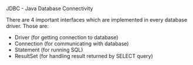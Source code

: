 JDBC - Java Database Connectivity

There are 4 important interfaces which are implemented in every database driver. Those are:
- Driver (for getting connection to database)
- Connection (for communicating with database)
- Statement (for running SQL)
- ResultSet (for handling result returned by SELECT query)





